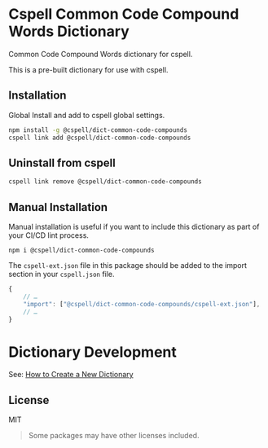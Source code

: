 # Cspell Common Code Compound Words Dictionary

Common Code Compound Words dictionary for cspell.

This is a pre-built dictionary for use with cspell.

## Installation

Global Install and add to cspell global settings.

```sh
npm install -g @cspell/dict-common-code-compounds
cspell link add @cspell/dict-common-code-compounds
```

## Uninstall from cspell

```sh
cspell link remove @cspell/dict-common-code-compounds
```

## Manual Installation

Manual installation is useful if you want to include this dictionary as part of your CI/CD lint process.

```
npm i @cspell/dict-common-code-compounds
```

The `cspell-ext.json` file in this package should be added to the import section in your `cspell.json` file.

```javascript
{
    // …
    "import": ["@cspell/dict-common-code-compounds/cspell-ext.json"],
    // …
}
```

# Dictionary Development

See: [How to Create a New Dictionary](https://github.com/streetsidesoftware/cspell-dicts#how-to-create-a-new-dictionary)

## License

MIT

> Some packages may have other licenses included.
